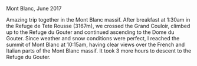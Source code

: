 
Mont Blanc, June 2017

Amazing trip together in the Mont Blanc massif. After breakfast at 1:30am in 
the Refuge de Tete Rousse (3167m), we crossed the Grand Couloir, climbed up to the Refuge du Gouter and continued 
ascending to the Dome du Gouter. Since weather and snow conditions were perfect, I reached the summit of Mont Blanc at 10:15am, 
having clear views over the French and Italian parts of the Mont Blanc massif. It took 3 more hours to descent to the 
Refuge du Gouter.
